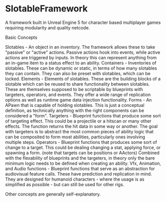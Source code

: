 # SlotableFramework
A framework built in Unreal Engine 5 for character based multiplayer games requiring modularity and quality netcode.

Basic Concepts

Slotables - An object in an inventory. The framework allows these to take "passive" or "active" actions. Passive actions hook into events, while active actions are triggered by inputs. In theory this can represent anything from an in-game item to a status effect to an ability.
Containers - Inventories of slotables. These can be dynamic or static, in terms of how many slotables they can contain. They can also be preset with slotables, which can be locked.
Elements - Elements of slotables. These are the building blocks of a slotable which can be reused to share functionality between slotables. These are themselves supposed to be scriptable by blueprints with targeters, operators, and events. They offer a wide range of replication options as well as runtime game data injection functionality.
Forms - An APawn that is capable of holding slotables. This is just a conceptual definition, as technically anything with the right components can be considered a "form".
Targeters - Blueprint functions that produce some sort of targeting effect. This could be a projectile or a hitscan or many other effects. The function returns the hit data in some way or another. The goal with targeters is to abstract the most common pieces of ability logic that can be composited to form most abilities, particularly ones involving multiple steps.
Operators - Blueprint functions that produces some sort of change to a target. This could be dealing changing a stat, applying force, or spawning a form. (note that targets can be positions or AActors) Combined with the flexability of blueprints and the targeters, in theory only the bare minimum logic needs to be defined when creating an ability.
Vfx, Animation, and Audio functions - Blueprint functions that serve as an abstraction for audiovisual feature calls. These have prediction and replication in mind. They are designed for humanoid characters - where the usage is as simplified as possible - but can still be used for other rigs.

Other concepts are generally self-explanatory.
